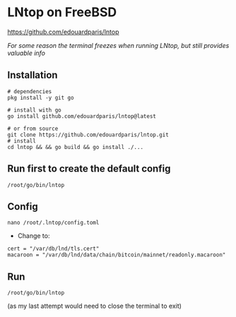 # LNtop on FreeBSD

https://github.com/edouardparis/lntop

*For some reason the terminal freezes when running LNtop, but still provides valuable info*


## Installation
```
# dependencies
pkg install -y git go

# install with go
go install github.com/edouardparis/lntop@latest

# or from source
git clone https://github.com/edouardparis/lntop.git
# install
cd lntop && && go build && go install ./...
```

## Run first to create the default config
```
/root/go/bin/lntop
```

## Config

```
nano /root/.lntop/config.toml
```
* Change to:
```
cert = "/var/db/lnd/tls.cert"
macaroon = "/var/db/lnd/data/chain/bitcoin/mainnet/readonly.macaroon"
```

## Run
```
/root/go/bin/lntop
```
(as my last attempt would need to close the terminal to exit)
